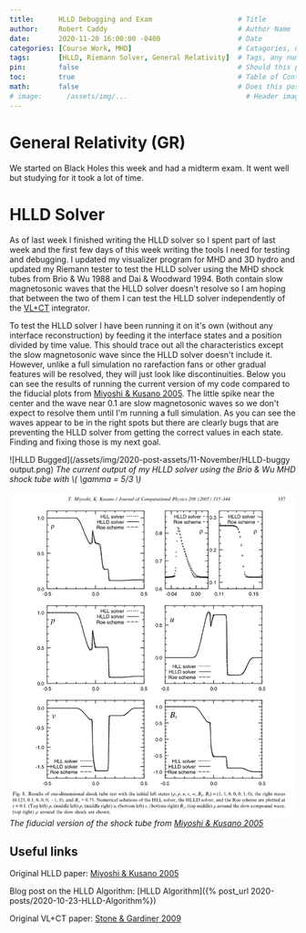 ```yaml
---
title:      HLLD Debugging and Exam                     # Title
author:     Robert Caddy                                # Author Name
date:       2020-11-20 16:00:00 -0400                   # Date
categories: [Course Work, MHD]                          # Catagories, no more than 2
tags:       [HLLD, Riemann Solver, General Relativity]  # Tags, any number
pin:        false                                       # Should this post be pinned?
toc:        true                                        # Table of Contents?
math:       false                                       # Does this post contain math?
# image:      /assets/img/...                             # Header image path
---
```


# General Relativity (GR)
We started on Black Holes this week and had a midterm exam. It went well but
studying for it took a lot of time.

# HLLD Solver
As of last week I finished writing the HLLD solver so I spent part of last week
and the first few days of this week writing the tools I need for testing and
debugging. I updated my visualizer program for MHD and 3D hydro and updated my
Riemann tester to test the HLLD solver using the MHD shock tubes from Brio & Wu
1988 and Dai & Woodward 1994. Both contain slow magnetosonic waves that the HLLD
solver doesn't resolve so I am hoping that between the two of them I can test
the HLLD solver independently of the
[VL+CT](https://www.sciencedirect.com/science/article/abs/pii/S1384107608000754?via%3Dihub)
integrator.

To test the HLLD solver I have been running it on it's own (without any
interface reconstruction) by feeding it the interface states and a position
divided by time value. This should trace out all the characteristics except the
slow magnetosonic wave since the HLLD solver doesn't include it. However, unlike
a full simulation no rarefaction fans or other gradual features will be
resolved, they will just look like discontinuities. Below you can see the
results of running the current version of my code compared to the fiducial plots
from [Miyoshi & Kusano
2005](https://www.sciencedirect.com/science/article/pii/S0021999105001142?via%3Dihub).
The little spike near the center and the wave near 0.1 are slow magnetosonic
waves so we don't expect to resolve them until I'm running a full simulation. As
you can see the waves appear to be in the right spots but there are clearly bugs
that are preventing the HLLD solver from getting the correct values in each
state. Finding and fixing those is my next goal.

![HLLD Bugged](/assets/img/2020-post-assets/11-November/HLLD-buggy output.png)
*The current output of my HLLD solver using the Brio & Wu MHD shock tube with \\( \gamma = 5/3 \\)*

![fiducial](/assets/img/2020-post-assets/11-November/Brio-Wu-MHD-shock-tube-fiducial.png)
*The fiducial version of the shock tube from [Miyoshi & Kusano 2005](https://www.sciencedirect.com/science/article/pii/S0021999105001142?via%3Dihub)*



## Useful links
Original HLLD paper: [Miyoshi & Kusano 2005](https://www.sciencedirect.com/science/article/pii/S0021999105001142?via%3Dihub)

Blog post on the HLLD Algorithm: [HLLD Algorithm]({% post_url 2020-posts/2020-10-23-HLLD-Algorithm%})

Original VL+CT paper: [Stone & Gardiner 2009](https://www.sciencedirect.com/science/article/abs/pii/S1384107608000754?via%3Dihub)
